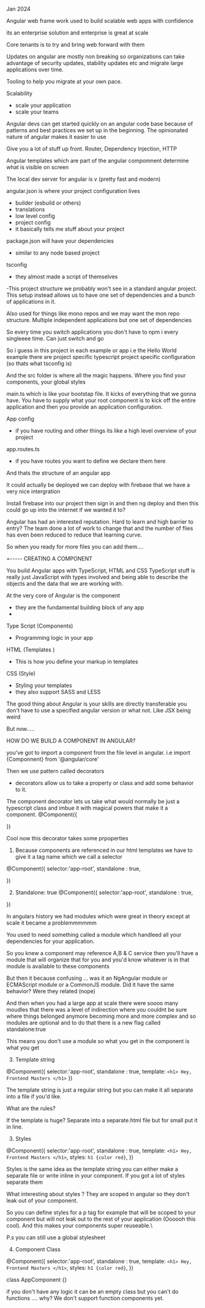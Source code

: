 Jan 2024

Angular web frame work used to build scalable web apps with confidence

its an enterprise solution and enterprise is great at scale

Core tenants is to try and bring web forward with them

Updates on angular are mostly non breaking so organizations can 
take advantage of security updates, stability updates etc and migrate
large applications over time.

Tooling to help you migrate at your own pace.

Scalability
- scale your application 
- scale your teams

Angular devs can get started quickly on an angular code base because
of patterns and best practices we set up in the beginning. The opinionated nature of angular makes it easier to use

Give you a lot of stuff up front. Router, Dependency Injection, HTTP

Angular templates which are part of the angular compomnent determine what is visible on screen

The local dev server for angular is v (pretty fast and modern)

angular.json is where your project configuration lives 
- builder (esbuild or others)
- translations
- low level config
- project config
- it basically tells me stuff about your project

package.json will have your dependencies
- similar to any node based project

tsconfig
- they almost made a script of themselves

-This project structure we probably won't see in a standard angular 
project. This setup instead allows us to have one set of dependencies 
and a bunch of applications in it.

Also used for things like mono repos and we may want the mon repo 
structure. Multiple independent applications but one set of dependencies

So every time you switch applications you don't have to npm i 
every singleeee time. Can just switch and go 

So i guess in this project in each example or app i.e the Hello World example there are project specific typescript project specific configuration (so thats what tsconfig is)

And the src folder is where all the magic happens. Where you find your
components, your global styles

main.ts which is like your bootstap file. It kicks of everything that 
we gonna have. You have to supply what your root component is to kick
off the entire application and then you provide an application configuration.

App config
- if you have routing and other things its like a high level overview of your project 

app.routes.ts
- if you have routes you want to define we declare them here 

And thats the structure of an angular app

It could actually be deployed we can deploy with firebase that we have a very nice intergration

Install firebase into our project
then sign in and then ng deploy and 
then this could go up into the internet
if we wanted it to?


Angular has had an interested reputation. Hard to learn and high barrier
to entry? The team done a lot of work to change that and the number
of flies has even been reduced to reduce that learning curve.

So when you ready for more files you can add them....

=----- CREATING A COMPONENT 

You build Angular apps with TypeScript, HTML and CSS
TypeScript stuff is really just JavaScript with types involved and being able to describe the objects and the data that we are working with.

At the very core of Angular is the component 
- they are the fundamental building block of any app
- 


Type Script (Components)
- Programming logic in your app 

HTML (Templates )
- This is how you define your markup in templates 

CSS (Style) 
- Styling your templates 
- they also support SASS and LESS

The good thing about Angular is your skills are directly transferable
you don't have to use a specified angular version or what not. Like JSX being weird

But now.....

HOW DO WE BUILD A COMPONENT IN ANGULAR?

you've got to import a component from the file level in angular. i.e
import {Componnent} from '@angular/core'


Then we use pattern called decorators 
- decorators allow us to take a property or class and add some behavior
to it.

The component decorator lets us take what would normally be just a typescript class and imbue it with magical powers that make it a component.
@Component({

})


Cool now this decorator takes some prpoperties
1. Because components are referenced in our html templates we have to give it a tag name which we call a selector


@Component({
    selector:'app-root',
    standalone : true,

})



2. Standalone: true 
@Component({
    selector:'app-root',
    standalone : true,

})

In angulars history we had modules which were great in theory except at scale it became a problemmmmmm

You used to need something called a module which handleed all your dependencies for your application.

So you knew a component may reference A,B & C service then you'll have a module that will organize that for you and you'd know whatever is in that module is available to these components

But then it because confusing ... was it an NgAngular module or ECMAScript module or a CommonJS module. Did it have the same behavior? Were they related (nope)

And then when you had a large app at scale there were soooo many moudles that there was a level of indirection where you couldnt be sure where things belonged anymore becoming more and more complex and so modules are optional and to do that there is a new flag called standalone:true

This means you don't use a module so what you get in the component is what you get




3. Template string

@Component({
    selector:'app-root',
    standalone : true,
    template: `<h1> Hey, Frontend Masters </h1>`
})

The template string is just a regular string but you can make it all separate into a file if you'd like. 

What are the rules?

If the template is huge? Separate into a separate.html file but for small put it in line.


3. Styles 

@Component({
    selector:'app-root',
    standalone : true,
    template: `<h1> Hey, Frontend Masters </h1>`,
    styles: `h1 {color red}`,
})

Styles is the same idea as the template string you can either make a separate file or write inline in your component. If you got a lot of styles separate them

What interesting about styles ? They are scoped in angular so they don't leak out of your component.

So you can define styles for a p tag for example that will be scoped to your component but will not leak out to the rest of your application (Oooooh this cool). And this makes your components super reuseable.\

P.s you can still use a global stylesheet

4. Component Class 

@Component({
    selector:'app-root',
    standalone : true,
    template: `<h1> Hey, Frontend Masters </h1>`,
    styles: `h1 {color red}`,
})

class AppComponent {}

if you don't have any logic it can be an empty class but you can't do 
functions .... why? We don't support function components yet.
